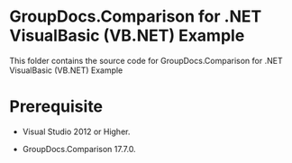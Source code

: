# GroupDocs.Comparison for .NET VisualBasic (VB.NET) Example

This folder contains the source code for GroupDocs.Comparison for .NET VisualBasic (VB.NET) Example

# Prerequisite

+ Visual Studio 2012 or Higher.

+ GroupDocs.Comparison 17.7.0.

